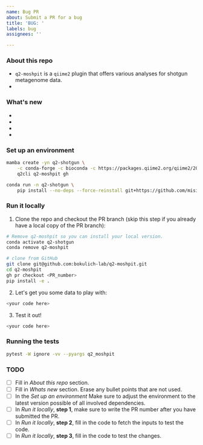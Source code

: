 ```yaml
---
name: Bug PR
about: Submit a PR for a bug
title: 'BUG: '
labels: bug
assignees: ''

---
```

### About this repo
- `q2-moshpit` is a `qiime2` plugin that offers various analyses for shotgun metagenome data.
- <!--- What part of the repo is the current PR concerned with? E.g. The current PR addressed a bug in action X, which runs a Y analysis on the inputs. -->

### What's new
- <!--- Does this PR fully address an existing issue? If so write: Closes #issue_number -->
- <!--- Describe what was changed in the code -->
- <!--- Describe why the changes are useful or necessary -->
- <!--- Is the PR blocked by another PR? If so, disclose it here. You can use the syntax user/repo_name/pull/PR_number to reference PRs in other repos. To reference PRs in the same repo simply use #PR_number -->

### Set up an environment
<!--- The following commands should get the reviewer a working environment where they can test the PR changes. -->
```bash
mamba create -yn q2-shotgun \
    -c conda-forge -c bioconda -c https://packages.qiime2.org/qiime2/2023.5/tested -c defaults \
    q2cli q2-moshpit gh

conda run -n q2-shotgun \
    pip install --no-deps --force-reinstall git+https://github.com/misialq/quast.git@issue-230
```

### Run it locally 
1. Clone the repo and checkout the PR branch (skip this step if you already have a local copy of the PR branch):
```bash
# Remove q2-moshpit so you can install your local version.
conda activate q2-shotgun
conda remove q2-moshpit

# clone from GitHub
git clone git@github.com:bokulich-lab/q2-moshpit.git
cd q2-moshpit
gh pr checkout <PR_number>
pip install -e .
```
<!---
- The PR_number will be created after you submit the PR, therefore it can only be set after, by editing the PR message.
- Make sure you have gh (GitHub CLI) installed in your environment.
-->

2. Let's get you some data to play with: 
<!---In the next steps provide terminal commands that get the reviewer the necessary inputs to run a working example.-->
```bash
<your code here>
```
<!---
Example:
```
wget https://scop.berkeley.edu/downloads/scopeseq-2.07/astral-scopedom-seqres-gd-sel-gs-bib-40-2.07.fa
mkdir sequences
awk 'BEGIN{FS=" "}{if(!/>/){print toupper($0)}else{print $0}}' astral-scopedom-seqres-gd-sel-gs-bib-40-2.07.fa > sequences/protein-sequences.fasta
qiime tools import --input-path sequences --output-path sequences.qza --type FeatureData\[ProteinSequence\]
```
-->

3. Test it out!
```bash
<your code here>
```
<!---
Example:
```
qiime moshpit build-diamond-db --i-sequences sequences.qza --o-diamond-db custome_diamond.qza --verbose
```
-->

### Running the tests
```bash
pytest -W ignore -vv --pyargs q2_moshpit
```

### TODO
<!---Feel free to eliminate sections that are not relevant to your PR.-->
- [ ] Fill in *About this repo* section.
- [ ] Fill in *Whats new* section. Erase any bullet points that are not used.
- [ ] In the *Set up an environment* Make sure to adjust the environment to the latest version possible of all involved dependencies.
- [ ] In *Run it locally*, **step 1**, make sure to write the PR number after you have submitted the PR.
- [ ] In *Run it locally*, **step 2**, fill in the code to fetch the inputs to test the code.
- [ ] In *Run it locally*, **step 3**, fill in the code to test the changes. 
